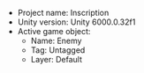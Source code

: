 <!-- UNITY CODE ASSIST INSTRUCTIONS START -->
- Project name: Inscription
- Unity version: Unity 6000.0.32f1
- Active game object:
  - Name: Enemy
  - Tag: Untagged
  - Layer: Default
<!-- UNITY CODE ASSIST INSTRUCTIONS END -->